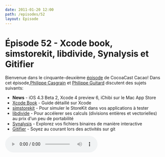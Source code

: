 ```yaml
---
date: 2011-01-20 12:00
path: /episodes/52
layout: Episode
---
```

# Épisode 52 - Xcode book, simstorekit, libdivide, Synalysis et Gitifier
<p>Bienvenue dans le cinquante-deuxième <a href="https://archive.org/download/cacaocast/cacaocast_52.mp3" title="CocoaCast Cacao Episode 52">épisode</a> de CocoaCast Cacao! Dans cet épisode,<a href="http://www.twitter.com/philippec" title="Philippe Casgrain sur Twitter">Philippe Casgrain</a> et <a href="http://www.twitter.com/philippeguitard" title="Philippe Guitard sur Twitter">Philippe Guitard</a> discutent des sujets suivants:</p>
<ul><li><strong>News</strong> - iOS 4.3 Beta 2, Xcode 4 preview 6, iChibi sur le Mac App Store</li>
<li><a href="http://www.meandmark.com/xcodebook.html" title="Xcode Book">Xcode Book</a> - Guide détaillé sur Xcode</li>
<li><a href="https://github.com/millenomi/simstorekit" title="simstorekit">simstorekit</a> - Pour simuler le StoreKit dans vos applications à tester</li>
<li><a href="http://libdivide.com/" title="libdivide">libdivide</a> - Pour accélerer ses calculs (divisions entières et vectorielles) au prix d'un peu de portabilité</li>
<li><a href="http://www.synalysis.net/" title="Synalysis">Synalysis</a> - Explorez vos fichiers binaires de manière interactive</li>
<li><a href="http://psionides.github.com/gitifier/" title="Gitifier">Gitifier</a> - Soyez au courant lors des activités sur git</li>
</ul>
<p><audio controls><source src="https://archive.org/download/cacaocast/cacaocast_52.mp3" type="audio/mpeg"><source src="https://archive.org/download/cacaocast/cacaocast_52.mp3" type="audio/mp4">Votre navigateur ne supporte pas l'élément audio / Your browser does not support the audio element.</audio></p>
